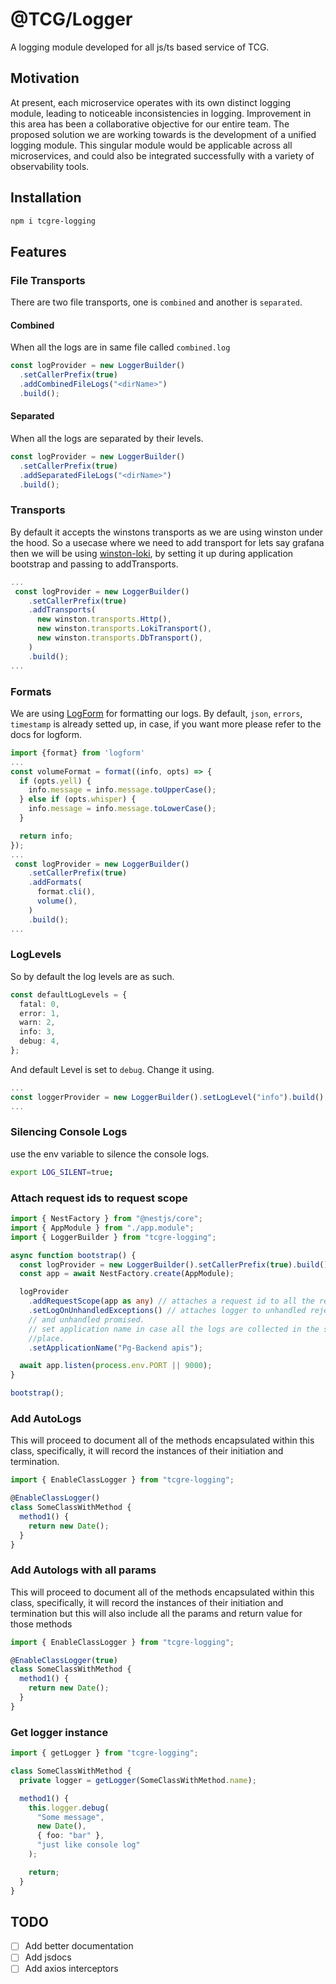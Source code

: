 # @TCG/Logger

A logging module developed for all js/ts based service of TCG.

## Motivation

At present, each microservice operates with its own distinct logging module,
leading to noticeable inconsistencies in logging.
Improvement in this area has been a collaborative objective for our entire team.
The proposed solution we are working towards is the development of a unified
logging module.
This singular module would be applicable across all microservices,
and could also be integrated successfully with a variety of observability tools.

## Installation

```sh
npm i tcgre-logging
```

## Features

### File Transports

There are two file transports, one is `combined` and another is `separated`.

#### Combined

When all the logs are in same file called `combined.log`

```typescript
const logProvider = new LoggerBuilder()
  .setCallerPrefix(true)
  .addCombinedFileLogs("<dirName>")
  .build();
```

#### Separated

When all the logs are separated by their levels.

```typescript
const logProvider = new LoggerBuilder()
  .setCallerPrefix(true)
  .addSeparatedFileLogs("<dirName>")
  .build();
```

### Transports

By default it accepts the winstons transports as we are using winston under the
hood. So a usecase where we need to add transport for lets say grafana then we
will be using [winston-loki](https://www.npmjs.com/package/winston-loki), by
setting it up during application bootstrap and passing to addTransports.

```typescript
...
 const logProvider = new LoggerBuilder()
    .setCallerPrefix(true)
    .addTransports(
      new winston.transports.Http(),
      new winston.transports.LokiTransport(),
      new winston.transports.DbTransport(),
    )
    .build();
...
```

### Formats

We are using [LogForm](https://www.npmjs.com/package/logform) for formatting
our logs. By default, `json`, `errors`, `timestamp` is already setted up, in
case, if you want more please refer to the docs for logform.

```typescript
import {format} from 'logform'
...
const volumeFormat = format((info, opts) => {
  if (opts.yell) {
    info.message = info.message.toUpperCase();
  } else if (opts.whisper) {
    info.message = info.message.toLowerCase();
  }

  return info;
});
...
 const logProvider = new LoggerBuilder()
    .setCallerPrefix(true)
    .addFormats(
      format.cli(),
      volume(),
    )
    .build();
...
```

### LogLevels

So by default the log levels are as such.

```typescript
const defaultLogLevels = {
  fatal: 0,
  error: 1,
  warn: 2,
  info: 3,
  debug: 4,
};
```

And default Level is set to `debug`. Change it using.

```typescript
...
const loggerProvider = new LoggerBuilder().setLogLevel("info").build();
...
```

### Silencing Console Logs

use the env variable to silence the console logs.

```bash
export LOG_SILENT=true;
```

### Attach request ids to request scope

```typescript
import { NestFactory } from "@nestjs/core";
import { AppModule } from "./app.module";
import { LoggerBuilder } from "tcgre-logging";

async function bootstrap() {
  const logProvider = new LoggerBuilder().setCallerPrefix(true).build();
  const app = await NestFactory.create(AppModule);

  logProvider
    .addRequestScope(app as any) // attaches a request id to all the request.
    .setLogOnUnhandledExceptions() // attaches logger to unhandled rejections
    // and unhandled promised.
    // set application name in case all the logs are collected in the same
    //place.
    .setApplicationName("Pg-Backend apis");

  await app.listen(process.env.PORT || 9000);
}

bootstrap();
```

### Add AutoLogs

This will proceed to document all of the methods encapsulated within this class,
specifically, it will record the instances of their initiation and termination.

```typescript
import { EnableClassLogger } from "tcgre-logging";

@EnableClassLogger()
class SomeClassWithMethod {
  method1() {
    return new Date();
  }
}
```

### Add Autologs with all params

This will proceed to document all of the methods encapsulated within this class,
specifically, it will record the instances of their initiation and termination
but this will also include all the params and return value for those methods

```typescript
import { EnableClassLogger } from "tcgre-logging";

@EnableClassLogger(true)
class SomeClassWithMethod {
  method1() {
    return new Date();
  }
}
```

### Get logger instance

```typescript
import { getLogger } from "tcgre-logging";

class SomeClassWithMethod {
  private logger = getLogger(SomeClassWithMethod.name);

  method1() {
    this.logger.debug(
      "Some message",
      new Date(),
      { foo: "bar" },
      "just like console log"
    );

    return;
  }
}
```

## TODO

- [ ] Add better documentation
- [ ] Add jsdocs
- [ ] Add axios interceptors
